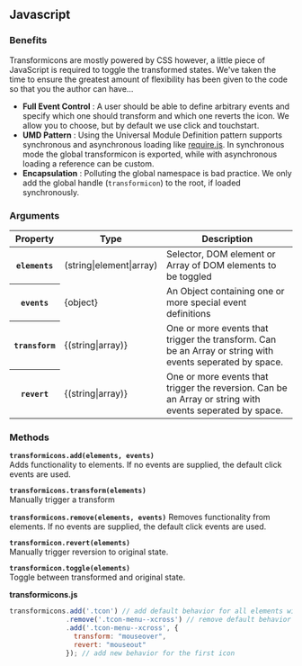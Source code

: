 ## Javascript

### Benefits
Transformicons are mostly powered by CSS however, a little piece of JavaScript is required to toggle the transformed states. We've taken the time to ensure the greatest amount of flexibility has been given to the code so that you the author can have…

- **Full Event Control** : A user should be able to define arbitrary events and specify which one should transform and which one reverts the icon. We allow you to choose, but by default we use click and touchstart.
- **UMD Pattern** : Using the Universal Module Definition pattern supports synchronous and asynchronous loading like [require.js](http://requirejs.org). In synchronous mode the global transformicon is exported, while with asynchronous loading a reference can be custom.
- **Encapsulation** : Polluting the global namespace is bad practice. We only add the global handle (``transformicon``) to the root, if loaded synchronously.

### Arguments

<table>
  <thead>
    <tr>
      <th>Property</th>
      <th>Type</th>
      <th>Description</th>
    </tr>
  </thead>
  <tbody>
    <tr>
      <th><code>elements</code></th>
      <td>(string|element|array)</td>
      <td>Selector, DOM element or Array of DOM elements to be toggled</td>
    </tr>
    <tr>
      <th><code>events</code></th>
      <td>{object}</td>
      <td>An Object containing one or more special event definitions</td>
    </tr>
    <tr>
      <th><code>transform</code></th>
      <td>{(string|array)}</td>
      <td>One or more events that trigger the transform. Can be an Array or string with events seperated by space.</td>
    </tr>
    <tr>
      <th><code>revert</code></th>
      <td>{(string|array)}</td>
      <td>One or more events that trigger the reversion. Can be an Array or string with events seperated by space.</td>
    </tr>
  </tbody>
</table>

### Methods

**``transformicons.add(elements, events)``**	
Adds functionality to elements. If no events are supplied, the default click events are used.

**``transformicons.transform(elements)``**	
Manually trigger a transform

**``transformicons.remove(elements, events)``**	
Removes functionality from elements. If no events are supplied, the default click events are used.

**``transformicon.revert(elements)``**	
Manually trigger reversion to original state.

**``transformicon.toggle(elements)``**	
Toggle between transformed and original state.

**transformicons.js**
```javascript
transformicons.add('.tcon') // add default behavior for all elements with the class .tcon
              .remove('.tcon-menu--xcross') // remove default behavior for the first icon
              .add('.tcon-menu--xcross', {
              	transform: "mouseover",
              	revert: "mouseout"
              }); // add new behavior for the first icon
```




